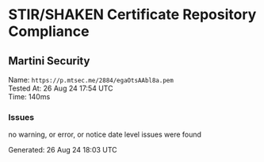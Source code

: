 # STIR/SHAKEN Certificate Repository Compliance

## Martini Security

Name: `https://p.mtsec.me/2884/egaOtsAAbl8a.pem`\
Tested At: 26 Aug 24 17:54 UTC\
Time: 140ms

### Issues

no warning, or error, or notice date level issues were found

Generated: 26 Aug 24 18:03 UTC